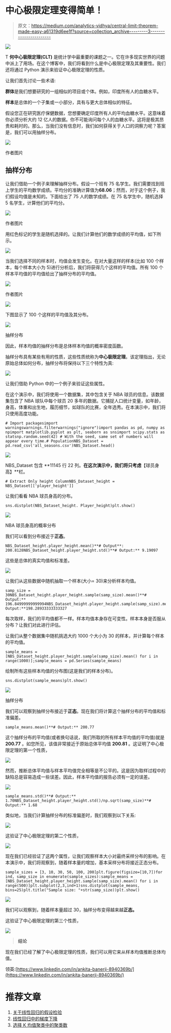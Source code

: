 # 中心极限定理变得简单！

> 原文：<https://medium.com/analytics-vidhya/central-limit-theorem-made-easy-a61319d6ee1f?source=collection_archive---------3----------------------->

![](img/53ff795aad0e614434e8b2ab2515463e.png)

T **何中心极限定理(CLT)** 是统计学中最重要的课题之一。它在许多现实世界的问题中派上了用场。在这个博客中，我们将看到什么是中心极限定理及其重要性。我们还将通过 Python 演示来验证中心极限定理的性质。

让我们首先讨论一些术语:

**群体**是我们想要研究的一组相似的项目或个体。例如，印度所有人的血糖水平。

**样本**是总体的一个子集或一小部分，具有与更大总体相似的特征。

假设您正在研究医疗保健数据，您想要确定印度所有人的平均血糖水平。这意味着你必须分析大约 12 亿人的数据。你不可能询问每个人的血糖水平。这将是极其昂贵和耗时的。那么，当我们没有信息时，我们如何获得关于人口的洞察力呢？答案是，我们可以用抽样分布。

![](img/637aaa2e24a5e2324cdff46c6b4b1dfe.png)

作者图片

## 抽样分布

让我们借助一个例子来理解抽样分布。假设一个班有 75 名学生。我们需要找到班上学生的平均数学成绩。平均分的准确计算值为**68.06**；然而，对于这个例子，我们假设均值是未知的。下面给出了 75 人的数学成绩。在 75 名学生中，随机选择 5 名学生，计算他们的平均分。

![](img/f5049ba225921d3d812932898697a800.png)

作者图片

用红色标记的学生是随机选择的。让我们计算他们的数学成绩的平均值，如下所示。

![](img/8fb19833e3960874956ba4732e9ffd98.png)

当我们选择不同的样本时，均值会发生变化。在对大量这样的样本(比如 100 个样本，每个样本大小为 5)进行分析后，我们将获得几个这样的平均值。所有 100 个样本平均值的平均值给出了抽样分布的平均值。

![](img/07450ff7b96e86badae0738ca3df10f6.png)

作者图片

![](img/8d308fb986a81a5d6ede71cefecdf2fc.png)

下图显示了 100 个这样的平均值及其分布。

![](img/47e32d16e23b947e6919078615a689d5.png)

抽样分布

因此，样本均值的抽样分布是总体样本均值的概率密度函数。

抽样分布具有某些有用的性质，这些性质统称为**中心极限定理**。该定理指出，无论原始总体如何分布，抽样分布将保持以下三个特性为真:

![](img/006e809df43ad7f7c40bd4dff38d221e.png)

让我们借助 Python 中的一个例子来验证这些属性。

在这个演示中，我们将使用一个数据集，其中包含关于 NBA 球员的信息。该数据集包含了 NBA 球队中每个球员 20 多年的数据。它捕捉人口统计变量，如年龄，身高，体重和出生地，履历细节，如球队的比赛，全年选秀。在本演示中，我们将只使用高度功能。

```
# Import packagesimport warningswarnings.filterwarnings("ignore")import pandas as pd, numpy as npimport matplotlib.pyplot as plt, seaborn as snsimport scipy.stats as statsnp.random.seed(42) # With the seed, same set of numbers will appear every time.# PopulationNBS_Dataset = pd.read_csv('all_seasons.csv')NBS_Dataset.head()
```

![](img/d06081d3d30b527d7c840979ebb600c9.png)

NBS_Dataset 包含 **11145 行 22 列。**在这次演示中，我们将只考虑**【球员身高】**栏。

```
# Extract Only height ColumnNBS_Dataset_height = NBS_Dataset[['player_height']]
```

让我们看看 NBA 球员身高的分布。

```
sns.distplot(NBS_Dataset_height. Player_height)plt.show()
```

![](img/9066033f80e76a957e00fa47a353c704.png)

NBA 球员身高的概率分布

我们可以看到分布接近于**正态**。

```
NBS_Dataset_height.player_height.mean()**# Output**: 200.8128NBS_Dataset_height.player_height.std()**# Output:** 9.19097
```

这些是总体的真实均值和标准差。

![](img/092c9b2cebbd735282a5017511a641b2.png)

让我们从这些数据中随机抽取一个样本(大小= 30)来分析样本均值。

```
samp_size = 30NBS_Dataset_height.player_height.sample(samp_size).mean()**# Output:** 196.84999999999994NBS_Dataset_height.player_height.sample(samp_size).mean()**# Output:**198.28933333333327
```

每次取样，我们的平均值都不一样。样本均值本身存在可变性。样本本身是否服从分布？让我们对此进行评估。

让我们从整个数据集中随机挑选大约 1000 个大小为 30 的样本，并计算每个样本的平均值。

```
sample_means = [NBS_Dataset_height.player_height.sample(samp_size).mean() for i in range(1000)];sample_means = pd.Series(sample_means)
```

绘制所有这些样本均值的分布图(这是我们的样本分布)。

```
sns.distplot(sample_means)plt.show()
```

![](img/713e26853e3845ece9d2a4152bea2754.png)

抽样分布

我们可以观察到抽样分布接近于**正态**。现在我们将计算这个抽样分布的平均值和标准偏差。

```
sample_means.mean()**# Output:** 200.77
```

这个抽样分布的平均值(或者换句话说，我们所取的所有样本平均值的平均值)就是 **200.77** 。如您所见，该值非常接近于原始总体平均值 **200.81** 。这证明了中心极限定理的第一个性质，

![](img/8f9ba4a863cf2af6539fc84e99288772.png)

然而，推断总体平均值与样本平均值完全相等是不公平的。这是因为取样过程中的缺陷总是容易造成一些误差。因此，样本平均值的报告必须有一定的误差。

![](img/f409bdae4e8635f9544bd3b6f9bb98af.png)

```
sample_means.std()**# Output:** 1.70NBS_Dataset_height.player_height.std()/np.sqrt(samp_size)**# Output:** 1.68
```

类似地，当我们计算抽样分布的标准偏差时，我们观察到以下关系:

![](img/48daad56d1a486a29d6b2f97da7c6965.png)

这验证了中心极限定理的第二个性质，

![](img/fbdb34fa281a80c9679d00fef8092d12.png)

现在我们已经验证了这两个属性，让我们观察样本大小对最终采样分布的影响。在本演示中，我们将观察到，随着样本量的增加，基本采样分布将接近正态分布。

```
sample_sizes = [3, 10, 30, 50, 100, 200]plt.figure(figsize=[10,7])for ind, samp_size in enumerate(sample_sizes):sample_means = [NBS_Dataset_height.player_height.sample(samp_size).mean() for i in range(500)]plt.subplot(2,3,ind+1)sns.distplot(sample_means, bins=25)plt.title("Sample size: "+str(samp_size))plt.show()
```

![](img/e0eb1fd69f6f3190fcdbd367aa453289.png)

我们可以观察到，随着样本量超过 30，抽样分布变得越来越**正态。**

这验证了中心极限定理的第三个性质，

![](img/1d2133254fdd49a4039d66744d5ee507.png)

> **结论**

现在我们已经了解了中心极限定理的性质，我们可以用它来从样本均值推断总体均值。

领英:[https://www.linkedin.com/in/ankita-banerji-8940369b/](https://www.linkedin.com/in/ankita-banerji-8940369b/)

# 推荐文章

1.  [关于线性回归的假设检验](/nerd-for-tech/hypothesis-testing-on-linear-regression-c2a1799ba964)
2.  [线性回归中的梯度下降](/analytics-vidhya/gradient-decent-in-linear-regression-ec2308439478)
3.  [选择 K 均值聚类中的聚类数](https://ankitajhumu.medium.com/selecting-number-of-clusters-in-k-mean-clustering-d60a1f85d65b)